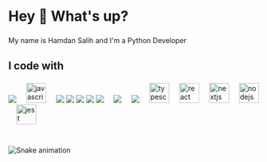 <h1 align="left">Hey 👋 What's up?</h1>

###

<p align="left">My name is Hamdan Salih and I'm a Python Developer </p>

<!--
###

<h2 align="left">About me</h2>

###

<p align="left">✨ Creating bugs since ...<br>📚 I'm currently learning ...<br>🎯 Goals: ...<br>🎲 Fun fact: ...</p>
-->


###

<h2 align="left">I code with</h2>

###


<div align="left">
  
  
  <img src="https://cdn.jsdelivr.net/gh/devicons/devicon@latest/icons/python/python-original.svg" />
  <img width="12" />

  <img src="https://cdn.jsdelivr.net/gh/devicons/devicon/icons/javascript/javascript-original.svg" height="40" alt="javascript logo"  />
  <img width="12" />

  <img src="https://cdn.jsdelivr.net/gh/devicons/devicon@latest/icons/c/c-original.svg" />

  
  <img src="https://cdn.jsdelivr.net/gh/devicons/devicon@latest/icons/cplusplus/cplusplus-original.svg" />

  
  <img src="https://cdn.jsdelivr.net/gh/devicons/devicon@latest/icons/java/java-original-wordmark.svg" />
          

  
  <img src="https://cdn.jsdelivr.net/gh/devicons/devicon@latest/icons/bash/bash-original.svg" />
          
          
          

  
  <img src="https://cdn.jsdelivr.net/gh/devicons/devicon@latest/icons/postgresql/postgresql-original-wordmark.svg" />
  <img width="12" />
  
          
  
  <img src="https://cdn.jsdelivr.net/gh/devicons/devicon@latest/icons/fastapi/fastapi-original.svg" />
  <img width="12" />

  
  <img src="https://cdn.jsdelivr.net/gh/devicons/devicon@latest/icons/pytorch/pytorch-original.svg" />
  <img width="12" />
  
          
                    
  <img src="https://cdn.jsdelivr.net/gh/devicons/devicon/icons/typescript/typescript-original.svg" height="40" alt="typescript logo"  />
  <img width="12" />
  <img src="https://cdn.jsdelivr.net/gh/devicons/devicon/icons/react/react-original.svg" height="40" alt="react logo"  />
  <img width="12" />
  <img src="https://cdn.jsdelivr.net/gh/devicons/devicon/icons/nextjs/nextjs-original.svg" height="40" alt="nextjs logo"  />
  <img width="12" />
  
  <img src="https://cdn.jsdelivr.net/gh/devicons/devicon/icons/nodejs/nodejs-original.svg" height="40" alt="nodejs logo"  />
  <img width="12" />
  
  <img src="https://cdn.jsdelivr.net/gh/devicons/devicon/icons/jest/jest-plain.svg" height="40" alt="jest logo"  />
</div>

###
<br clear="both">

<img src="https://raw.githubusercontent.com/maurodesouza/maurodesouza/output/snake.svg" alt="Snake animation" />
